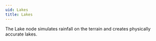 ```yaml
---
uid: Lakes
title: Lakes
---
```


The Lake node simulates rainfall on the terrain and creates physically accurate lakes.